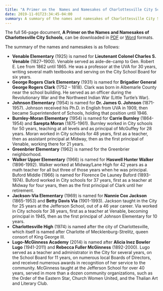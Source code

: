 ```yaml
---
title: "A Primer on the  Names and Namesakes of Charlottesville City Schools"
date: 2019-11-01T23:34:45-04:00
summary: A summary of the names and namesakes of Charlottesville City Schools, with links to a 50+ page document including detailed information about the naming of each school and biographical information about the namesake.
---
```


The full 56-page document, **A Primer on the Names and Namesakes of Charlottesville City Schools**, can be downloaded in [PDF](docs/cville-school-names-primer.pdf) or [Word](docs/cville-school-names-primer.docx) formats.

The summary of the names and namesakes is as follows:

* **Venable Elementary** (1925) is named for **Lieutenant Colonel Charles S. Venable** (1827–1900). Venable served as aide-de-camp to Gen. Robert E. Lee from 1862 until 1865. He was a professor at the UVA for 30 years, writing several math textbooks and serving on the City School Board for six years.
* **George Rogers Clark Elementary** (1931) is named for **Brigadier General George Rogers Clark** (1752 – 1818). Clark was born in Albemarle County near the school building. He served as an officer during the Revolutionary War and the Northwest Indian War (Little Turtle’s War).
* **Johnson Elementary** (1954) is named for **Dr. James G. Johnson** (1871-1957). Johnson received his Ph.D. in English from UVA in 1909, then became Superintendent of Schools, holding that position until 1946.
* **Burnley-Moran Elementary** (1954) is named for **Carrie Burnley** (1864-1954) and **Sarepta Moran** (1875-1961). Burnley worked in City schools for 50 years, teaching at all levels and as principal of McGuffey for 28 years. Moran worked in City schools for 48 years, first as a teacher, then as assistant principal at Midway, then as the first principal of Venable, working there for 21 years.
* **Greenbrier Elementary** (1962) is named for the Greenbrier neighborhood.
* **Walker Upper Elementary** (1966) is named for **Haswell Hunter Walker** (1896-1992). Walker worked at Midway/Lane High for 42 years as a math teacher for all but three of those years when he was principal.
Buford Middle (1966) is named for Florence De Launey Buford (1893-1974). Buford worked in City schools for 37 years, first as a teacher at Midway for four years, then as the first principal of Clark until her retirement.
* **Jackson-Via Elementary** (1969) is named for **Nannie Cox Jackson** (1865-1953) and **Betty Davis Via** (1901-1993). Jackson taught in the City for 25 years at the Jefferson School, out of a 46 year career. Via worked in City schools for 38 years, first as a teacher at Venable, becoming principal in 1945, then as the first principal of Johnson Elementary for 10 years.
* **Charlottesville High** (1974) is named after the city of Charlottesville, which itself is named after Charlotte of Mecklenburg-Strelitz, queen consort of King George III.
* **Lugo-McGinness Academy** (2014) is named after **Alicia Inez Bowler Lugo** (1941-2011) and **Rebecca Fuller McGinness** (1892-2000). Lugo served as a teacher and administrator in the City for several years, on the School Board for 11 years, on numerous local Boards of Directors, and received numerous awards in recognition of her service to the community. McGinness taught at the Jefferson School for over 40 years, served in more than a dozen community organizations, such as the Order of the Eastern Star, Church Women United, and the Thalian Art and Literary Club.
